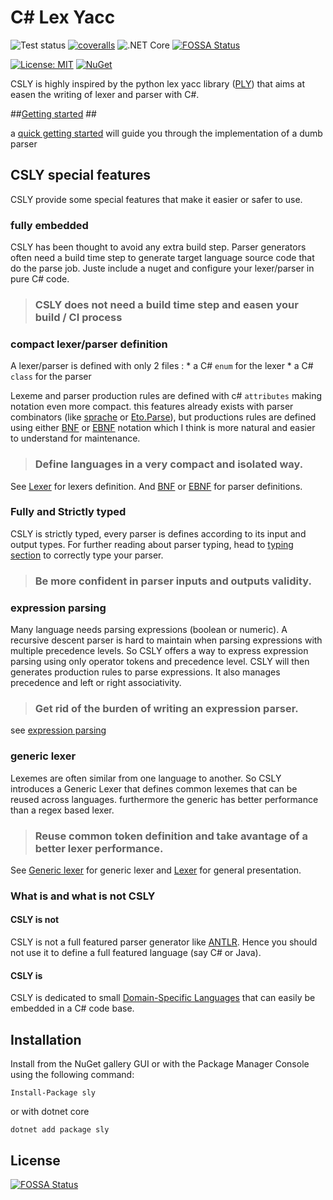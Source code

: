 # C# Lex Yacc #


![Test status](http://teststatusbadge.azurewebsites.net/api/status/mmaitre314/securestringcodegen)
[![coveralls](https://coveralls.io/repos/github/b3b00/csly/badge.svg?branch=dev)](https://coveralls.io/github/b3b00/csly?branch=dev)
![.NET Core](https://github.com/b3b00/csly/workflows/.NET%20Core/badge.svg)
[![FOSSA Status](https://app.fossa.io/api/projects/git%2Bgithub.com%2Fb3b00%2Fcsly.svg?type=shield)](https://app.fossa.io/projects/git%2Bgithub.com%2Fb3b00%2Fcsly?ref=badge_shield)


[![License: MIT](https://img.shields.io/badge/License-MIT-blue.svg)](https://github.com/b3b00/sly/blob/dev/LICENSE)
[![NuGet](https://img.shields.io/nuget/v/sly.svg)](https://www.nuget.org/packages/sly)


CSLY is highly inspired by the python lex yacc library ([PLY](http://www.dabeaz.com/ply/)) that aims at easen the writing of lexer and parser with C#.

##[Getting started](https://github.com/b3b00/csly/wiki/getting-started) ##

a [quick getting started](https://github.com/b3b00/csly/wiki/getting-started) will guide you through the implementation of a dumb parser


## CSLY special features ##

CSLY provide some special features that make it easier or safer to use.

### fully embedded ###

CSLY has been thought to avoid any extra build step. Parser generators often need a build time step to generate target language source code that do the parse job.
Juste include a nuget and configure your lexer/parser in pure C# code.

>### CSLY does not need a build time step and easen your build / CI process

### compact lexer/parser definition ### 

A lexer/parser is defined with only 2 files : 
    * a C# ```enum``` for the lexer
    * a C# ```class``` for the parser

Lexeme and parser production rules are defined with c# ```attributes``` making notation even more compact.
this features already exists with parser combinators (like [sprache](https://github.com/sprache/Sprache) or [Eto.Parse](https://github.com/picoe/Eto.Parse)), but productions rules are defined using either [BNF](https://github.com/b3b00/csly/wiki/BNF-Parser) or  [EBNF](https://github.com/b3b00/csly/wiki/EBNF-Parser)  notation which I think is more natural and easier to understand for maintenance.


>###  Define languages in a very compact and isolated way. 

See [Lexer](https://github.com/b3b00/csly/wiki/Lexer) for lexers definition.
And [BNF](https://github.com/b3b00/csly/wiki/BNF-Parser) or  [EBNF](https://github.com/b3b00/csly/wiki/EBNF-Parser) for parser definitions.

### Fully and Strictly typed ### 

 CSLY is strictly typed, every parser is defines according to its input and output types. For further reading about parser typing, head to [typing section](typing) to correctly type your parser.

>### Be more confident in parser inputs and outputs validity.

### expression parsing ### 

Many language needs parsing expressions (boolean or numeric).
 A recursive descent parser is hard to maintain when parsing expressions with multiple precedence levels.
 So CSLY offers a way to express expression parsing using only operator tokens and precedence level.
 CSLY will then generates production rules to parse expressions. It also manages precedence and left or right associativity.

>### Get rid of the burden of writing an expression parser.

see [expression parsing](https://github.com/b3b00/csly/wiki/expression-parsing)


### generic lexer ### 

Lexemes are often similar from one language to another. So CSLY introduces a Generic Lexer that defines common lexemes that can be reused across languages. furthermore the generic has better performance than a regex based lexer.

>### Reuse common token definition and take avantage of a better lexer performance.


See [Generic lexer](https://github.com/b3b00/csly/wiki/GenericLexer) for generic lexer and [Lexer](https://github.com/b3b00/wiki/Lexer) for general presentation.


### What is and what is not CSLY ###

#### CSLY is not #### 

CSLY is not a full featured parser generator like [ANTLR](http://www.antlr.org/).
Hence you should not use it to define a full featured language (say C# or Java).

#### CSLY is #### 

CSLY is dedicated to small [Domain-Specific Languages](https://en.wikipedia.org/wiki/Domain-specific_language) that can easily be embedded in a C# code base. 

## Installation ##

Install from the NuGet gallery GUI or with the Package Manager Console using the following command:

```Install-Package sly```

or with dotnet core 

```dotnet add package sly```




## License
[![FOSSA Status](https://app.fossa.io/api/projects/git%2Bgithub.com%2Fb3b00%2Fcsly.svg?type=large)](https://app.fossa.io/projects/git%2Bgithub.com%2Fb3b00%2Fcsly?ref=badge_large)
